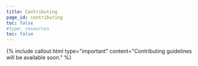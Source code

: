 ```yaml
---
title: Contributing
page_id: contributing
toc: false
#type: resources
toc: false
---
```


{% include callout.html type="important" content="Contributing guidelines will be available soon." %}

